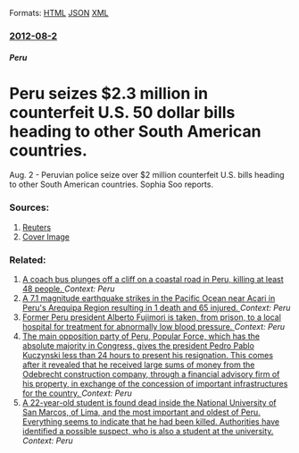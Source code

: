 
Formats: [HTML](/news/2012/08/2/peru-seizes-2-3-million-in-counterfeit-u-s-50-dollar-bills-heading-to-other-south-american-countries.html)  [JSON](/news/2012/08/2/peru-seizes-2-3-million-in-counterfeit-u-s-50-dollar-bills-heading-to-other-south-american-countries.json)  [XML](/news/2012/08/2/peru-seizes-2-3-million-in-counterfeit-u-s-50-dollar-bills-heading-to-other-south-american-countries.xml)  

### [2012-08-2](/news/2012/08/2/index.md)

##### Peru
# Peru seizes $2.3 million in counterfeit U.S. 50 dollar bills heading to other South American countries. 

Aug. 2 - Peruvian police seize over $2 million counterfeit U.S. bills heading to other South American countries. Sophia Soo reports.


### Sources:

1. [Reuters](https://www.reuters.com/video/2012/08/01/police-seize-counterfeit-dollar-bills?videoId=236801752&videoChannel=1)
1. [Cover Image](https://yospace-cds1.reuters.com/u/resize~ad1~1200/0/f/~image_jpeg~9999-1/1/m/f/7/7/d/gmo7/reuters04?videoId=44534802)

### Related:

1. [A coach bus plunges off a cliff on a coastal road in Peru, killing at least 48 people. ](/news/2018/01/2/a-coach-bus-plunges-off-a-cliff-on-a-coastal-road-in-peru-killing-at-least-48-people.md) _Context: Peru_
2. [A 7.1 magnitude earthquake strikes in the Pacific Ocean near Acari in Peru's Arequipa Region resulting in 1 death and 65 injured. ](/news/2018/01/14/a-7-1-magnitude-earthquake-strikes-in-the-pacific-ocean-near-acara-in-peru-s-arequipa-region-resulting-in-1-death-and-65-injured.md) _Context: Peru_
3. [Former Peru president Alberto Fujimori is taken, from prison, to a local hospital for treatment for abnormally low blood pressure. ](/news/2017/12/23/former-peru-president-alberto-fujimori-is-taken-from-prison-to-a-local-hospital-for-treatment-for-abnormally-low-blood-pressure.md) _Context: Peru_
4. [The main opposition party of Peru, Popular Force, which has the absolute majority in Congress, gives the president Pedro Pablo Kuczynski less than 24 hours to present his resignation. This comes after it revealed that he received large sums of money from the Odebrecht construction company, through a financial advisory firm of his property, in exchange of the concession of important infrastructures for the country. ](/news/2017/12/14/the-main-opposition-party-of-peru-popular-force-which-has-the-absolute-majority-in-congress-gives-the-president-pedro-pablo-kuczynski-les.md) _Context: Peru_
5. [A 22-year-old student is found dead inside the National University of San Marcos, of Lima, and the most important and oldest of Peru. Everything seems to indicate that he had been killed. Authorities have identified a possible suspect, who is also a student at the university. ](/news/2017/12/12/a-22-year-old-student-is-found-dead-inside-the-national-university-of-san-marcos-of-lima-and-the-most-important-and-oldest-of-peru-everyt.md) _Context: Peru_
